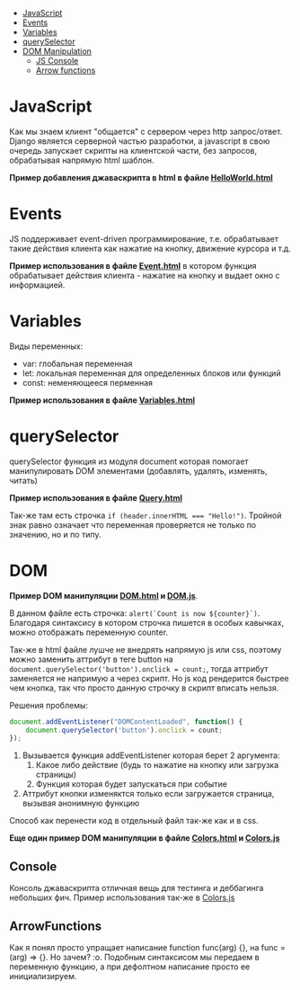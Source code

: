  - [JavaScript](#JavaScript)
 - [Events](#Events)
 - [Variables](#Variables)
 - [querySelector](#querySelector)
 - [DOM Manipulation](#DOM)
    - [JS Console](#Console)
    - [Arrow functions](#ArrowFunctions)


# JavaScript

Как мы знаем клиент "общается" с сервером через http запрос/ответ. Django является
серверной частью разработки, а javascript в свою очередь запускает скрипты на клиентской
части, без запросов, обрабатывая напрямую html шаблон.

**Пример добавления джаваскрипта в html в файле [HelloWorld.html](HelloWorld.html)**


# Events

JS поддерживает event-driven программирование, т.е. обрабатывает такие действия клиента
как нажатие на кнопку, движение курсора и т.д.

**Пример использования в файле [Event.html](Event.html)** в котором функция обрабатывает 
действия клиента - нажатие на кнопку и выдает окно с информацией.


# Variables

Виды переменных:
- var: глобальная переменная
- let: локальная переменная для определенных блоков или функций
- const: неменяющееся перменная 

**Пример использования в файле [Variables.html](Variables.html)**


# querySelector

querySelector функция из модуля document которая помогает манипулировать 
DOM элементами (добавлять, удалять, изменять, читать)

**Пример использования в файле [Query.html](Query.html)**

Так-же там есть строчка ``if (header.innerHTML === "Hello!")``. Тройной знак равно 
означает что переменная проверяется не только по значению, но и по типу.


# DOM 

**Пример DOM манипуляции [DOM.html](DOM.html) и [DOM.js](DOM.js)**. 

В данном файле есть строчка:
``alert(`Count is now ${counter}`)``. Благодаря синтаксису в котором строчка пишется
в особых кавычках, можно отображать переменную counter.

Так-же в html файле лушче не внедрять напрямую js или css, поэтому можно заменить
аттрибут в теге button на ``document.querySelector('button').onclick = count;``,
тогда аттрибут заменяется не напримую а через скрипт. Но js код рендерится быстрее 
чем кнопка, так что просто данную строчку в скрипт вписать нельзя.

Решения проблемы:
```js
document.addEventListener("DOMContentLoaded", function() {
    document.querySelector('button').onclick = count;
});
```

1. Вызывается функция addEventListener которая берет 2 аргумента:
    1. Какое либо действие (будь то нажатие на кнопку или загрузка страницы)
    2. Функция которая будет запускаться при событие
2. Аттрибут кнопки изменяктся только если загружается страница, вызывая анонимную функцию

Способ как перенести код в отдельный файл так-же как и в css.


**Еще один пример DOM манипуляции в файле [Colors.html](Colors.html) и [Colors.js](Colors.js)**


## Console

Консоль джаваскрипта отличная вещь для тестинга и деббагинга небольших фич. Пример 
использования так-же в [Colors.js](Colors.js)


## ArrowFunctions

Как я понял просто упращает написание function func(arg) {}, на func = (arg) => {}. 
Но зачем? :o. Подобным синтаксисом мы передаем в переменную функцию, а при дефолтном написание 
просто ее инициализируем. 
